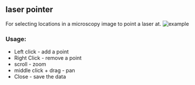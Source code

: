 ## laser pointer

For selecting locations in a microscopy image to point a laser at.
![example](example.gif)


### Usage:
- Left click - add a point
- Right Click - remove a point
- scroll - zoom
- middle click + drag - pan
- Close - save the data

